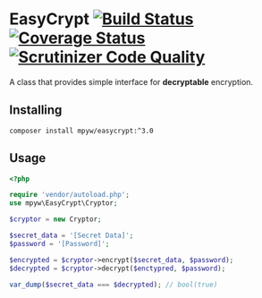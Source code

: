 # EasyCrypt [![Build Status](https://travis-ci.org/mpyw/EasyCrypt.svg?branch=master)](https://travis-ci.org/mpyw/EasyCrypt) [![Coverage Status](https://coveralls.io/repos/github/mpyw/EasyCrypt/badge.svg?branch=master)](https://coveralls.io/github/mpyw/EasyCrypt?branch=master) [![Scrutinizer Code Quality](https://scrutinizer-ci.com/g/mpyw/EasyCrypt/badges/quality-score.png?b=master)](https://scrutinizer-ci.com/g/mpyw/EasyCrypt/?branch=master)

A class that provides simple interface for **decryptable** encryption.  

## Installing

```
composer install mpyw/easycrypt:^3.0
```

## Usage

```php
<?php

require 'vendor/autoload.php';
use mpyw\EasyCrypt\Cryptor;

$cryptor = new Cryptor;

$secret_data = '[Secret Data]';
$password = '[Password]';

$encrypted = $cryptor->encrypt($secret_data, $password);
$decrypted = $cryptor->decrypt($enctypred, $password);

var_dump($secret_data === $decrypted); // bool(true)
```
